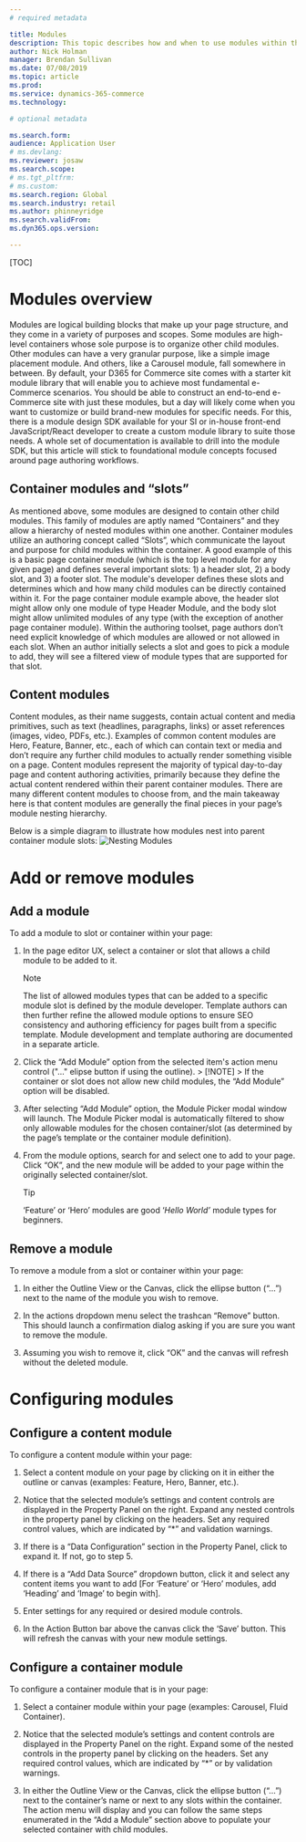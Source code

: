 ```yaml
---
# required metadata

title: Modules
description: This topic describes how and when to use modules within the e-commerce authoring toolset.
author: Nick Holman
manager: Brendan Sullivan
ms.date: 07/08/2019
ms.topic: article
ms.prod: 
ms.service: dynamics-365-commerce
ms.technology: 

# optional metadata

ms.search.form:  
audience: Application User
# ms.devlang: 
ms.reviewer: josaw
ms.search.scope: 
# ms.tgt_pltfrm: 
# ms.custom: 
ms.search.region: Global
ms.search.industry: retail
ms.author: phinneyridge
ms.search.validFrom: 
ms.dyn365.ops.version: 

---
```

[TOC]

# Modules overview

Modules are logical building blocks that make up your page structure, and they come in a variety of purposes and scopes. Some modules are high-level containers whose sole purpose is to organize other child modules. Other modules can have a very granular purpose, like a simple image placement module. And others, like a Carousel module, fall somewhere in between. By default, your D365 for Commerce site comes with a starter kit module library that will enable you to achieve most fundamental e-Commerce scenarios. You should be able to construct an end-to-end e-Commerce site with just these modules, but a day will likely come when you want to customize or build brand-new modules for specific needs. For this, there is a module design SDK available for your SI or in-house front-end JavaScript/React developer to create a custom module library to suite those needs. A whole set of documentation is available to drill into the module SDK, but this article will stick to foundational module concepts focused around page authoring workflows.

## Container modules and “slots”

As mentioned above, some modules are designed to contain other child modules. This family of modules are aptly named “Containers” and they allow a hierarchy of nested modules within one another. Container modules utilize an authoring concept called “Slots”, which communicate the layout and purpose for child modules within the container. A good example of this is a basic page container module (which is the top level module for any given page) and defines several important slots: 1) a header slot, 2) a body slot, and 3) a footer slot. The module's developer defines these slots and determines which and how many child modules can be directly contained within it. For the page container module example above, the header slot might allow only one module of type Header Module, and the body slot might allow unlimited modules of any type (with the exception of another page container module). Within the authoring toolset, page authors don’t need explicit knowledge of which modules are allowed or not allowed in each slot. When an author initially selects a slot and goes to pick a module to add, they will see a filtered view of module types that are supported for that slot. 

## Content modules

Content modules, as their name suggests, contain actual content and media primitives, such as text (headlines, paragraphs, links) or asset references (images, video, PDFs, etc.). Examples of common content modules are Hero, Feature, Banner, etc., each of which can contain text or media and don’t require any further child modules to actually render something visible on a page. Content modules represent the majority of typical day-to-day page and content authoring activities, primarily because they define the actual content rendered within their parent container modules. There are many different content modules to choose from, and the main takeaway here is that content modules are generally the final pieces in your page’s module nesting hierarchy.

Below is a simple diagram to illustrate how modules nest into parent container module slots:
![Nesting Modules](./commerce/media/basic-module-nesting.png)

# Add or remove modules
## Add a module
To add a module to slot or container within your page:

1. In the page editor UX, select a container or slot that allows a child module to be added to it.
    > [!NOTE]
    > The list of allowed modules types that can be added to a specific module slot is defined by the module developer.  Template authors can then further refine the allowed module options to ensure SEO consistency and authoring efficiency for pages built from a specific template.  Module development and template authoring are documented in a separate article.
   
2. Click the “Add Module” option from the selected item's action menu control ("..." elipse button if using the outline).
       > [!NOTE]
       > If the container or slot does not allow new child modules, the “Add Module” option will be disabled.

3. After selecting “Add Module” option, the Module Picker modal window will launch. The Module Picker modal is automatically filtered to show only allowable modules for the chosen container/slot (as determined by the page’s template or the container module definition).

4. From the module options, search for and select one to add to your page. Click “OK”, and the new module will be added to your page within the originally selected container/slot.

   > [!TIP]
   >
   > ‘Feature’ or ‘Hero’ modules are good ‘*Hello World’* module types for beginners.

## Remove a module

To remove a module from a slot or container within your page:

1. In either the Outline View or the Canvas, click the ellipse button (“…”) next to the name of the module you wish to remove.

2. In the actions dropdown menu select the trashcan “Remove” button. This should launch a confirmation dialog asking if you are sure you want to remove the module.

3. Assuming you wish to remove it, click “OK” and the canvas will refresh without the deleted module.

# Configuring modules
## Configure a content module

To configure a content module within your page:

1. Select a content module on your page by clicking on it in either the outline or canvas (examples: Feature, Hero, Banner, etc.).

2. Notice that the selected module’s settings and content controls are displayed in the Property Panel on the right. Expand any nested controls in the property panel by clicking on the headers. Set any required control values, which are indicated by “\*” and validation warnings.

3. If there is a “Data Configuration” section in the Property Panel, click to expand it.  If not, go to step 5.

4. If there is a “Add Data Source” dropdown button, click it and select any content items you want to add \[For ‘Feature’ or ‘Hero’ modules, add ‘Heading’ and ‘Image’ to begin with\].

5. Enter settings for any required or desired module controls.

6. In the Action Button bar above the canvas click the ‘Save’ button. This will refresh the canvas with your new module settings.

## Configure a container module

To configure a container module that is in your page:

1. Select a container module within your page (examples: Carousel, Fluid Container).

2. Notice that the selected module’s settings and content controls are displayed in the Property Panel on the right. Expand some of the nested controls in the property panel by clicking on the headers. Set any required control values, which are indicated by “\*” or by validation warnings.

3. In either the Outline View or the Canvas, click the ellipse button (“…”) next to the container’s name or next to any slots within the container. The action menu will display and you can follow the same steps enumerated in the “Add a Module” section above to populate your selected container with child modules.




